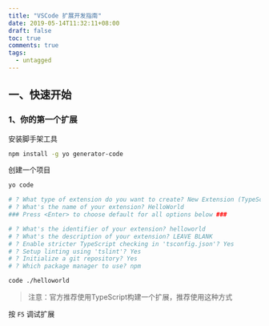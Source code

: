 ```yaml
---
title: "VSCode 扩展开发指南"
date: 2019-05-14T11:32:11+08:00
draft: false
toc: true
comments: true
tags:
  - untagged
---
```


## 一、快速开始

### 1、你的第一个扩展

安装脚手架工具

```bash
npm install -g yo generator-code
```

创建一个项目

```bash
yo code

# ? What type of extension do you want to create? New Extension (TypeScript)
# ? What's the name of your extension? HelloWorld
### Press <Enter> to choose default for all options below ###

# ? What's the identifier of your extension? helloworld
# ? What's the description of your extension? LEAVE BLANK
# ? Enable stricter TypeScript checking in 'tsconfig.json'? Yes
# ? Setup linting using 'tslint'? Yes
# ? Initialize a git repository? Yes
# ? Which package manager to use? npm

code ./helloworld
```

> 注意：官方推荐使用TypeScript构建一个扩展，推荐使用这种方式

按 `F5` 调试扩展

